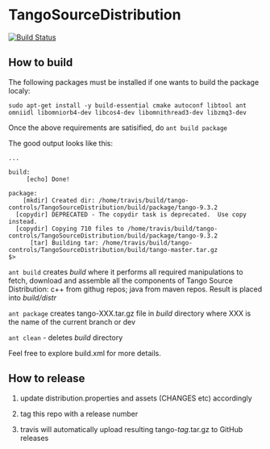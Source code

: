 # TangoSourceDistribution

[![Build Status](https://travis-ci.org/tango-controls/TangoSourceDistribution.svg?branch=master)](https://travis-ci.org/tango-controls/TangoSourceDistribution)

## How to build

The following packages must be installed if one wants to build the package localy:

`sudo apt-get install -y build-essential cmake autoconf libtool ant omniidl libomniorb4-dev libcos4-dev libomnithread3-dev libzmq3-dev`

Once the above requirements are satisified, do `ant build package`

The good output looks like this:

```
...

build:
     [echo] Done!

package:
    [mkdir] Created dir: /home/travis/build/tango-controls/TangoSourceDistribution/build/package/tango-9.3.2
  [copydir] DEPRECATED - The copydir task is deprecated.  Use copy instead.
  [copydir] Copying 710 files to /home/travis/build/tango-controls/TangoSourceDistribution/build/package/tango-9.3.2
      [tar] Building tar: /home/travis/build/tango-controls/TangoSourceDistribution/build/tango-master.tar.gz
$> 
```

`ant build` creates _build_ where it performs all required manipulations to fetch, download and assemble all the components of Tango Source Distribution: c++ from githug repos; java from maven repos. Result is placed into _build/distr_

`ant package` creates tango-XXX.tar.gz file in _build_ directory where XXX is the name of the current branch or dev

`ant clean` - deletes _build_ directory

Feel free to explore build.xml for more details.

## How to release

1) update distribution.properties and assets (CHANGES etc) accordingly

2) tag this repo with a release number

3) travis will automatically upload resulting tango-_tag_.tar.gz to GitHub releases
